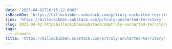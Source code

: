 ```yaml
---
date: '2023-04-02T16:15:12.000Z'
isBasedOn: 'https://billmckibben.substack.com/p/truly-uncharted-territory'
link: 'https://billmckibben.substack.com/p/truly-uncharted-territory'
slug: 2023-04-02-httpsbillmckibbensubstackcomptruly-uncharted-territory
tags:
  - climate
title: 'https://billmckibben.substack.com/p/truly-uncharted-territory'
---
```


